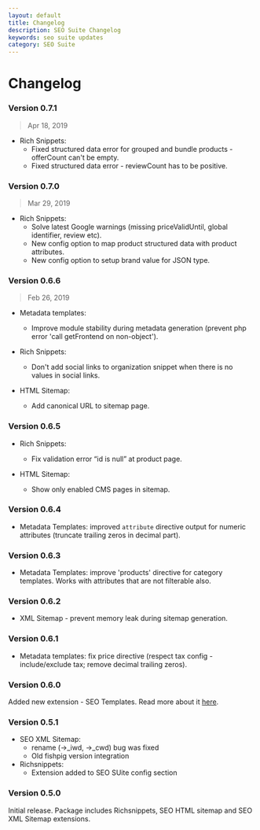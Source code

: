 ```yaml
---
layout: default
title: Changelog
description: SEO Suite Changelog
keywords: seo suite updates
category: SEO Suite
---
```


# Changelog

### Version 0.7.1

> Apr 18, 2019

 -  Rich Snippets:
     +  Fixed structured data error for grouped and bundle products - offerCount can't be empty.
     +  Fixed structured data error - reviewCount has to be positive.

### Version 0.7.0

> Mar 29, 2019

 -  Rich Snippets:
     +  Solve latest Google warnings (missing priceValidUntil, global identifier, review etc).
     +  New config option to map product structured data with product attributes.
     +  New config option to setup brand value for JSON type.

### Version 0.6.6

> Feb 26, 2019

 -  Metadata templates:
     +  Improve module stability during metadata generation (prevent php error 'call getFrontend on non-object').

 -  Rich Snippets:
     +  Don't add social links to organization snippet when there is no values in social links.

 -  HTML Sitemap:
     +  Add canonical URL to sitemap page.

### Version 0.6.5

 *  Rich Snippets:
     -   Fix validation error “id is null” at product page.

 *  HTML Sitemap:
     -  Show only enabled CMS pages in sitemap.

### Version 0.6.4

 -  Metadata Templates: improved `attribute` directive output for numeric attributes (truncate trailing zeros in decimal part).

### Version 0.6.3

 -  Metadata Templates: improve 'products' directive for category templates. Works with attributes that are not filterable also.

### Version 0.6.2

 -  XML Sitemap - prevent memory leak during sitemap generation.

### Version 0.6.1

 -  Metadata templates: fix price directive (respect tax config - include/exclude tax; remove decimal trailing zeros).

### Version 0.6.0

Added new extension - SEO Templates. Read more about it
[here](/m1/extensions/seo-templates/).

### Version 0.5.1

 -  SEO XML Sitemap:
     +  rename (->_iwd, ->_cwd) bug was fixed
     +  Old fishpig version integration
 -  Richsnippets:
     +  Extension added to SEO SUite config section

### Version 0.5.0

Initial release. Package includes Richsnippets, SEO HTML sitemap and SEO XML
Sitemap extensions.
